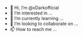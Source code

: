- 👋 Hi, I’m @xDarkofficial
- 👀 I’m interested in ...
- 🌱 I’m currently learning ...
- 💞️ I’m looking to collaborate on ...
- 📫 How to reach me ...

<!---
xDarkofficial/xDarkofficial is a ✨ special ✨ repository because its `README.md` (this file) appears on your GitHub profile.
You can click the Preview link to take a look at your changes.
--->

